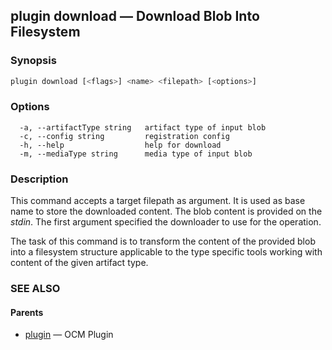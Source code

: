 ## plugin download &mdash; Download Blob Into Filesystem

### Synopsis

```bash
plugin download [<flags>] <name> <filepath> [<options>]
```

### Options

```
  -a, --artifactType string   artifact type of input blob
  -c, --config string         registration config
  -h, --help                  help for download
  -m, --mediaType string      media type of input blob
```

### Description

This command accepts a target filepath as argument. It is used as base name
to store the downloaded content. The blob content is provided on the
*stdin*. The first argument specified the downloader to use for the operation.

The task of this command is to transform the content of the provided
blob into a filesystem structure applicable to the type specific tools working
with content of the given artifact type.

### SEE ALSO

#### Parents

* [plugin](plugin.md)	 &mdash; OCM Plugin

